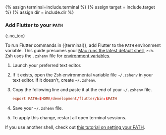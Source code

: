 {% assign terminal=include.terminal %}
{% assign target = include.target %}
{% assign dir = include.dir %}

### Add Flutter to your `PATH`
{:.no_toc}

To run Flutter commands in {{terminal}},
add Flutter to the `PATH` environment variable.
This guide presumes your [Mac runs the latest default shell][zsh-mac], `zsh`.
Zsh uses the `.zshenv` file for [environment variables][envvar].

1. Launch your preferred text editor.

1. If it exists, open the Zsh environmental variable file `~/.zshenv`
   in your text editor. If it doesn't, create `~/.zshenv`.

1. Copy the following line and paste it at the end of your `~/.zshenv` file.

   ```conf
   export PATH=$HOME/development/flutter/bin:$PATH
   ```

1. Save your `~/.zshenv` file.

1. To apply this change, restart all open terminal sessions.

If you use another shell,
check out [this tutorial on setting your PATH][other-path].

[zsh-mac]: https://support.apple.com/en-us/102360
[envvar]: https://zsh.sourceforge.io/Intro/intro_3.html
[other-path]: https://www.cyberciti.biz/faq/unix-linux-adding-path/
